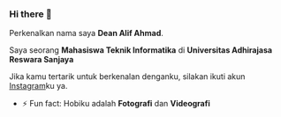 ### Hi there 👋

Perkenalkan nama saya **Dean Alif Ahmad**.

Saya seorang **Mahasiswa Teknik Informatika**  di **Universitas Adhirajasa Reswara Sanjaya**

Jika kamu tertarik untuk berkenalan denganku, silakan ikuti akun [Instagram](https://www.instagram.com/deanalifahmad/)ku ya.

- ⚡ Fun fact: Hobiku adalah **Fotografi** dan **Videografi**
